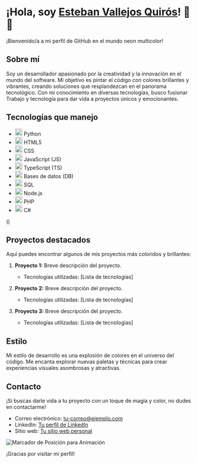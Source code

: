 # ¡Hola, soy [Esteban Vallejos Quirós](enlace-a-tu-perfil-de-LinkedIn)! 🎨💡

¡Bienvenido/a a mi perfil de GitHub en el mundo neon multicolor!

## Sobre mí
Soy un desarrollador apasionado por la creatividad y la innovación en el mundo del software. Mi objetivo es pintar el código con colores brillantes y vibrantes, creando soluciones que resplandezcan en el panorama tecnológico. Con mi conocimiento en diversas tecnologías, busco fusionar Trabajo y tecnología para dar vida a proyectos únicos y emocionantes.

## Tecnologías que manejo
- <img src="https://upload.wikimedia.org/wikipedia/commons/c/c3/Python-logo-notext.svg" height="20px"> Python
- <img src="https://upload.wikimedia.org/wikipedia/commons/6/61/HTML5_logo_and_wordmark.svg" height="20px"> HTML5
- <img src="https://upload.wikimedia.org/wikipedia/commons/d/d5/CSS3_logo_and_wordmark.svg" height="20px"> CSS
- <img src="https://upload.wikimedia.org/wikipedia/commons/6/6a/JavaScript-logo.png" height="20px"> JavaScript (JS)
- <img src="https://upload.wikimedia.org/wikipedia/commons/4/4c/Typescript_logo_2020.svg" height="20px"> TypeScript (TS)
- <img src="https://encrypted-tbn0.gstatic.com/images?q=tbn:ANd9GcRkjg8PALXuklG6qV5ScOo_PNdoZAynVIxdoPU2CkLc5g&s" height="20px"> Bases de datos (DB)
- <img src="https://upload.wikimedia.org/wikipedia/commons/8/87/Sql_data_base_with_logo.png" height="20px"> SQL
- <img src="https://upload.wikimedia.org/wikipedia/commons/d/d9/Node.js_logo.svg" height="20px"> Node.js
- <img src="https://upload.wikimedia.org/wikipedia/commons/2/27/PHP-logo.svg" height="20px"> PHP
- <img src="https://upload.wikimedia.org/wikipedia/commons/0/0d/C_Sharp_wordmark.svg" height="20px"> C#

()

## Proyectos destacados
Aquí puedes encontrar algunos de mis proyectos más coloridos y brillantes:

1. **Proyecto 1:** Breve descripción del proyecto.
   - Tecnologías utilizadas: [Lista de tecnologías]

2. **Proyecto 2:** Breve descripción del proyecto.
   - Tecnologías utilizadas: [Lista de tecnologías]

3. **Proyecto 3:** Breve descripción del proyecto.
   - Tecnologías utilizadas: [Lista de tecnologías]

## Estilo
Mi estilo de desarrollo es una explosión de colores en el universo del código. Me encanta explorar nuevas paletas y técnicas para crear experiencias visuales asombrosas y atractivas.

## Contacto
¡Si buscas darle vida a tu proyecto con un toque de magia y color, no dudes en contactarme!

- Correo electrónico: [tu-correo@ejemplo.com](mailto:tu-correo@ejemplo.com)
- LinkedIn: [Tu perfil de LinkedIn](enlace-a-tu-perfil-de-LinkedIn)
- Sitio web: [Tu sitio web personal](enlace-a-tu-sitio-web-personal)

![Marcador de Posición para Animación](https://juncotic.com/wp-content/uploads/2016/09/animacion4.gif)

¡Gracias por visitar mi perfil!
